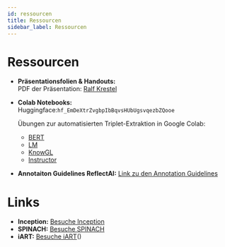 ```yaml
---
id: ressourcen
title: Ressourcen
sidebar_label: Ressourcen
---
```


# Ressourcen

- **Präsentationsfolien & Handouts:**  
  PDF der Präsentation: 
  [Ralf Krestel](resources/2025-03-03-EinführungInWissensgraphen-ReflectAI-dDH-Bielefeld.pdf)

- **Colab Notebooks:**  
  Huggingface:```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```

  Übungen zur automatisierten Triplet-Extraktion in Google Colab:   
  - [BERT](https://colab.research.google.com/github/TIBHannover/ReflectAI-DHd2025/blob/main/notebooks/bert.ipynb)
  - [LM](https://colab.research.google.com/github/TIBHannover/ReflectAI-DHd2025/blob/main/notebooks/gpt2.ipynb)
  - [KnowGL](https://colab.research.google.com/github/TIBHannover/ReflectAI-DHd2025/blob/main/notebooks/knowgl.ipynb)
  - [Instructor](https://colab.research.google.com/github/TIBHannover/ReflectAI-DHd2025/blob/main/notebooks/instructor.ipynb)
- **Annotaiton Guidelines ReflectAI:**
  [Link zu den Annotation Guidelines](https://guideline.open-develop.org)

# Links

- **Inception:** [Besuche Inception](https://dhd24.open-develop.org/)
- **SPINACH:** [Besuche SPINACH](https://spinach.genie.stanford.edu/)
- **iART:** [Besuche iART](https://www.iart.vision)()
